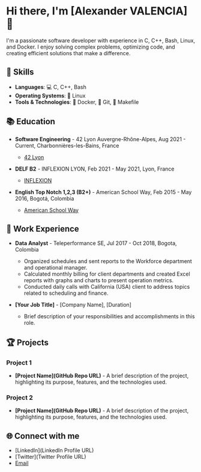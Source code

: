 # Hi there, I'm [Alexander VALENCIA] 👋

I'm a passionate software developer with experience in C, C++, Bash, Linux, and Docker. I enjoy solving complex problems, optimizing code, and creating efficient solutions that make a difference.

## 🚀 Skills

- **Languages**: 💻 C, C++, Bash
- **Operating Systems**: 🐧 Linux
- **Tools & Technologies**: 🐳 Docker, 🌲 Git, 📄 Makefile

## 📚 Education

- **Software Engineering** - 42 Lyon Auvergne-Rhône-Alpes, Aug 2021 - Current, Charbonnières-les-Bains, France
  - [42 Lyon](https://42lyon.fr/)

- **DELF B2** - INFLEXION LYON, Feb 2021 - May 2021, Lyon, France
  - [INFLEXION](https://www.inflexyon.fr/)

- **English Top Notch 1,2,3 (B2+)** - American School Way, Feb 2015 - May 2016, Bogotá, Colombia
  - [American School Way](https://www.americanschoolway.edu.co/)

## 💼 Work Experience

- **Data Analyst** - Teleperformance SE, Jul 2017 - Oct 2018, Bogota, Colombia
  - Organized schedules and sent reports to the Workforce department and operational manager.
  - Calculated monthly billing for client departments and created Excel reports with graphs and charts to present operation metrics.
  - Conducted daily calls with California (USA) client to address topics related to scheduling and finance.

- **[Your Job Title]** - [Company Name], [Duration]
  - Brief description of your responsibilities and accomplishments in this role.

## 🏆 Projects

### Project 1

- **[Project Name](GitHub Repo URL)** - A brief description of the project, highlighting its purpose, features, and the technologies used.

### Project 2

- **[Project Name](GitHub Repo URL)** - A brief description of the project, highlighting its purpose, features, and the technologies used.

## 🌐 Connect with me

- [LinkedIn](LinkedIn Profile URL)
- [Twitter](Twitter Profile URL)
- [Email](mailto:your.email@example.com)
